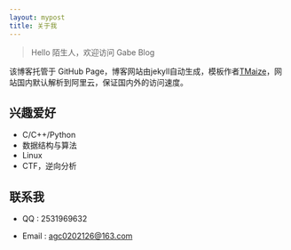```yaml
---
layout: mypost
title: 关于我
---
```


> Hello 陌生人，欢迎访问 Gabe Blog

该博客托管于 GitHub Page，博客网站由jekyll自动生成，模板作者[TMaize](https://github.com/TMaize/tmaize-blog)，网站国内默认解析到阿里云，保证国内外的访问速度。

## 兴趣爱好

- C/C++/Python
- 数据结构与算法
- Linux
- CTF，逆向分析

## 联系我

- QQ : 2531969632

- Email : agc0202126@163.com

